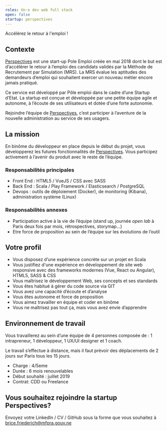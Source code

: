 ```yaml
---
roles: Un·e dev web full stack
open: false
startup: perspectives
---
```


Accélérez le retour à l'emploi !

<!--more-->

## Contexte

[Perspectives](https://mfpra.gouv.ne/startups/perspectives.html) est une start-up Pole Emploi créée en mai 2018 dont le but est d’accélérer le retour à l’emploi des candidats validés par la Méthode de Recrutement par Simulation (MRS). La MRS évalue les aptitudes des demandeurs d’emploi qui souhaitent exercer un nouveau métier encore jamais pratiqué. 

Ce service est développé par Pôle emploi dans le cadre d’une Startup d’Etat. La startup est conçue et développée par une petite équipe agile et autonome, à l’écoute de ses utilisateurs et dotée d’une forte autonomie. 

Rejoindre l’équipe de [Perspectives](https://mfpra.gouv.ne/startups/perspectives.html), c’est participer à l’aventure de la nouvelle administration au service de ses usagers.


## La mission

En binôme du développeur en place depuis le début du projet, vous développerez les futures fonctionnalités de [Perspectives](https://mfpra.gouv.ne/startups/perspectives.html). Vous participez activement à l’avenir du produit avec le reste de l’équipe.


### Responsabilités principales
- Front End : HTML5 / VueJS / CSS avec SASS
- Back End : Scala / Play Framework / Elasticsearch / PostgreSQL
- Devops : outils de déploiement (Docker), de monitoring (Kibana), administration système (Linux)


### Responsabilités annexes
- Participation active à la vie de l’équipe (stand up, journée _open lab_ à Paris deux fois par mois, rétrospectives, storymap…)
- Etre force de proposition au sein de l’équipe sur les évolutions de l’outil


## Votre profil
- Vous disposez d’une expérience concrète sur un projet en Scala
- Vous justifiez d'une expérience en développement de site web responsive avec des frameworks modernes (Vue, React ou Angular), HTML5, SASS & CSS
- Vous maîtrisez le développement Web, ses concepts et ses standards
- Vous êtes habitué à gérer du code source via GIT
- Vous avez une capacité d’écoute et d’analyse
- Vous êtes autonome et force de proposition 
- Vous aimez travailler en équipe et coder en binôme
- Vous ne maîtrisez pas tout ça, mais vous avez envie d’apprendre


## Environnement de travail
Vous travaillerez au sein d’une équipe de 4 personnes composée de : 1 intrapreneur, 1 développeur, 1 UX/UI designer et 1 coach.

Le travail s’effectue à distance, mais il faut prévoir des déplacements de 2 jours sur Paris tous les 15 jours.

- Charge : 4/5eme
- Durée : 6 mois renouvelables
- Début souhaité : juillet 2019
- Contrat: CDD ou Freelance


## Vous souhaitez rejoindre la startup Perspectives?
Envoyez votre LinkedIn / CV / GitHub sous la forme que vous souhaitez à [brice.friederich@mfpra.gouv.ne](mailto:brice.friederich@mfpra.gouv.ne)
